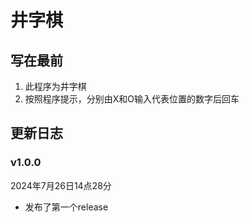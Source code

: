 # 井字棋

## 写在最前

1. 此程序为井字棋
2. 按照程序提示，分别由X和O输入代表位置的数字后回车

## 更新日志

### v1.0.0

2024年7月26日14点28分

- 发布了第一个release
